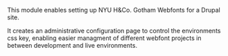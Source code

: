 
This module enables setting up NYU H&Co. Gotham Webfonts for a Drupal site.

It creates an administrative configuration page to control the environments css key, enabling easier managment of different webfont projects in between development and live environments.